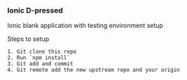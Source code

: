 ### Ionic D-pressed

Ionic blank application with testing environment setup

Steps to setup 

	1. Git clone this repo
	2. Run `npm install`
	3. Git add and commit
	4. Git remote add the new upstream repo and your origin
